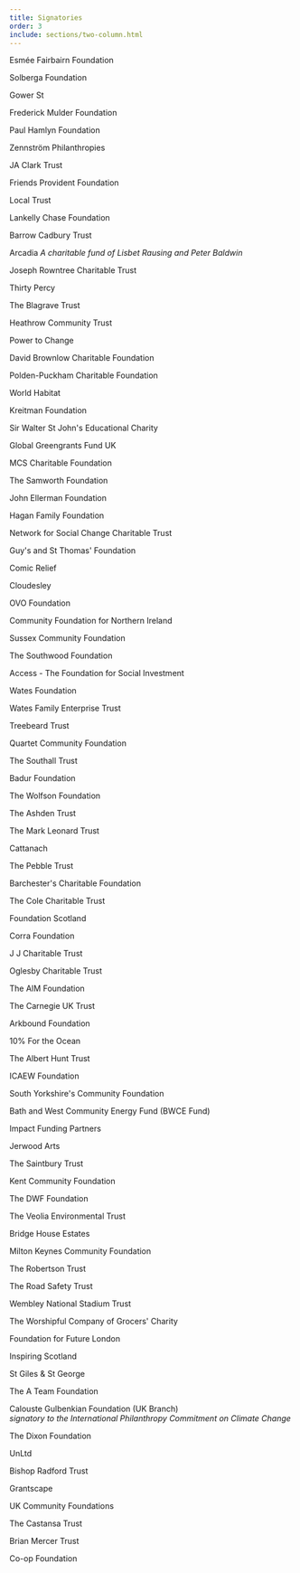 ```yaml
---
title: Signatories
order: 3
include: sections/two-column.html
---
```

Esmée Fairbairn Foundation

Solberga Foundation

Gower St

Frederick Mulder Foundation

Paul Hamlyn Foundation

Zennström Philanthropies

JA Clark Trust

Friends Provident Foundation

Local Trust

Lankelly Chase Foundation

Barrow Cadbury Trust

Arcadia *A charitable fund of Lisbet Rausing and Peter Baldwin*

Joseph Rowntree Charitable Trust

Thirty Percy

The Blagrave Trust

Heathrow Community Trust

Power to Change

David Brownlow Charitable Foundation

Polden-Puckham Charitable Foundation

World Habitat

Kreitman Foundation

Sir Walter St John's Educational Charity

Global Greengrants Fund UK

MCS Charitable Foundation

The Samworth Foundation

John Ellerman Foundation

Hagan Family Foundation

Network for Social Change Charitable Trust

Guy's and St Thomas' Foundation

Comic Relief

Cloudesley

OVO Foundation

Community Foundation for Northern Ireland

Sussex Community Foundation

The Southwood Foundation

Access - The Foundation for Social Investment   

Wates Foundation 

Wates Family Enterprise Trust

Treebeard Trust

Quartet Community Foundation

The Southall Trust

Badur Foundation

The Wolfson Foundation

The Ashden Trust

The Mark Leonard Trust

Cattanach

The Pebble Trust

Barchester's Charitable Foundation

The Cole Charitable Trust

Foundation Scotland

Corra Foundation

J J Charitable Trust

Oglesby Charitable Trust

The AIM Foundation

The Carnegie UK Trust

Arkbound Foundation

10% For the Ocean

The Albert Hunt Trust

ICAEW Foundation

South Yorkshire's Community Foundation

Bath and West Community Energy Fund (BWCE Fund)

Impact Funding Partners

Jerwood Arts

The Saintbury Trust

Kent Community Foundation

The DWF Foundation

The Veolia Environmental Trust

Bridge House Estates

Milton Keynes Community Foundation

The Robertson Trust

The Road Safety Trust

Wembley National Stadium Trust

The Worshipful Company of Grocers' Charity

Foundation for Future London

Inspiring Scotland

St Giles & St George

The A Team Foundation

Calouste Gulbenkian Foundation (UK Branch) \
*signatory to the International Philanthropy Commitment on Climate Change*

The Dixon Foundation

UnLtd

Bishop Radford Trust

Grantscape

UK Community Foundations

The Castansa Trust

Brian Mercer Trust

Co-op Foundation